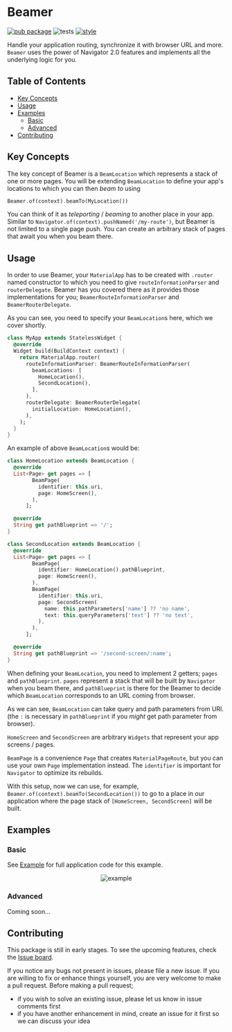 # Beamer

[![pub package](https://img.shields.io/pub/v/beamer.svg)](https://pub.dev/packages/beamer)
![tests](https://github.com/slovnicki/beamer/workflows/tests/badge.svg)
[![style](https://dart-lang.github.io/linter/lints/style-pedantic.svg)](https://github.com/google/pedantic)

Handle your application routing, synchronize it with browser URL and more. `Beamer` uses the power of Navigator 2.0 features and implements all the underlying logic for you.

## Table of Contents

- [Key Concepts](#key-concepts)
- [Usage](#usage)
- [Examples](#examples)
    - [Basic](#basic)
    - [Advanced](#advanced)
- [Contributing](#contributing)

## Key Concepts

The key concept of Beamer is a `BeamLocation` which represents a stack of one or more pages. You will be extending `BeamLocation` to define your app's locations to which you can then _beam to_ using

```dart
Beamer.of(context).beamTo(MyLocation())
```

You can think of it as _teleporting_ / _beaming_ to another place in your app. Similar to `Navigator.of(context).pushNamed('/my-route')`, but Beamer is not limited to a single page push. You can create an arbitrary stack of pages that await you when you beam there.

## Usage

In order to use Beamer, your `MaterialApp` has to be created with `.router` named constructor to which you need to give `routeInformationParser` and `routerDelegate`. Beamer has you covered there as it provides those implementations for you; `BeamerRouteInformationParser` and `BeamerRouterDelegate`.

As you can see, you need to specify your `BeamLocation`s here, which we cover shortly.

```dart
class MyApp extends StatelessWidget {
  @override
  Widget build(BuildContext context) {
    return MaterialApp.router(
      routeInformationParser: BeamerRouteInformationParser(
        beamLocations: [
          HomeLocation(),
          SecondLocation(),
        ],
      ),
      routerDelegate: BeamerRouterDelegate(
        initialLocation: HomeLocation(),
      ),
    );
  }
}
```

An example of above `BeamLocation`s would be:

```dart
class HomeLocation extends BeamLocation {
  @override
  List<Page> get pages => [
        BeamPage(
          identifier: this.uri,
          page: HomeScreen(),
        ),
      ];

  @override
  String get pathBlueprint => '/';
}

class SecondLocation extends BeamLocation {
  @override
  List<Page> get pages => [
        BeamPage(
          identifier: HomeLocation().pathBlueprint,
          page: HomeScreen(),
        ),
        BeamPage(
          identifier: this.uri,
          page: SecondScreen(
            name: this.pathParameters['name'] ?? 'no name',
            text: this.queryParameters['text'] ?? 'no text',
          ),
        ),
      ];

  @override
  String get pathBlueprint => '/second-screen/:name';
}
```

When defining your `BeamLocation`, you need to implement 2 getters; `pages` and `pathBlueprint`. `pages` represent a stack that will be built by `Navigator` when you beam there, and `pathBlueprint` is there for the Beamer to decide which `BeamLocation` corresponds to an URL coming from browser.

As we can see, `BeamLocation` can take query and path parameters from URI. (the `:` is necessary in `pathBlueprint` if you _might_ get path parameter from browser).

`HomeScreen` and `SecondScreen` are arbitrary `Widgets` that represent your app screens / pages.

`BeamPage` is a convenience `Page` that creates `MaterialPageRoute`, but you can use your own `Page` implementation instead. The `identifier` is important for `Navigator` to optimize its rebuilds.

With this setup, now we can use, for example, `Beamer.of(context).beamTo(SecondLocation())` to go to a place in our application where the page stack of `[HomeScreen, SecondScreen]` will be built.

## Examples

### Basic

See [Example](https://pub.dev/packages/beamer/example) for full application code for this example.

<p align="center">
<img src="https://raw.githubusercontent.com/slovnicki/beamer/master/res/example.gif" alt="example" style="margin-right:16px;margin-left:16px">

### Advanced

Coming soon...

## Contributing

This package is still in early stages. To see the upcoming features, check the [Issue board](https://github.com/slovnicki/beamer/issues).

If you notice any bugs not present in issues, please file a new issue. If you are willing to fix or enhance things yourself, you are very welcome to make a pull request. Before making a pull request;

- if you wish to solve an existing issue, please let us know in issue comments first
- if you have another enhancement in mind, create an issue for it first so we can discuss your idea
